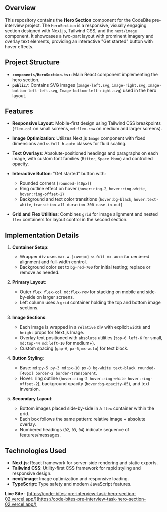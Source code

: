 ## Overview

This repository contains the **Hero Section** component for the CodeBite pre-interview project. The `HeroSection` is a responsive, visually engaging section designed with Next.js, Tailwind CSS, and the `next/image` component. It showcases a two-part layout with prominent imagery and overlay text elements, providing an interactive "Get started" button with hover effects.

## Project Structure

* **`components/HeroSection.tsx`**: Main React component implementing the hero section.
* **`public/`**: Contains SVG images (`Image-left.svg`, `image-right.svg`, `Image-bottom-left-left.svg`, `Image-bottom-left-right.svg`) used in the hero layout.

## Features

* **Responsive Layout**: Mobile-first design using Tailwind CSS breakpoints (`flex-col` on small screens, `md:flex-row` on medium and larger screens).
* **Image Optimization**: Utilizes Next.js `Image` component with fixed dimensions and `w-full h-auto` classes for fluid scaling.
* **Text Overlays**: Absolute-positioned headings and paragraphs on each image, with custom font families (`Bitter`, `Space Mono`) and controlled opacity.
* **Interactive Button**: "Get started" button with:

  * Rounded corners (`rounded-[40px]`)
  * Ring outline effect on hover (`hover:ring-2`, `hover:ring-white`, `hover:ring-offset-2`)
  * Background and text color transitions (`hover:bg-black`, `hover:text-white`, `transition-all duration-300 ease-in-out`)
* **Grid and Flex Utilities**: Combines `grid` for image alignment and nested `flex` containers for layout control in the second section.

## Implementation Details

1. **Container Setup**:

   * Wrapper `div` uses `max-w-[1490px] w-full mx-auto` for centered alignment and full-width control.
   * Background color set to `bg-red-700` for initial testing; replace or remove as needed.

2. **Primary Layout**:

   * Outer `flex flex-col md:flex-row` for stacking on mobile and side-by-side on larger screens.
   * Left column uses a `grid` container holding the top and bottom image sections.

3. **Image Sections**:

   * Each image is wrapped in a `relative` div with explicit `width` and `height` props for Next.js Image.
   * Overlay text positioned with `absolute` utilities (`top-6 left-6` for small, `md:top-44 md:left-10` for medium+).
   * Custom spacing (`gap-6`, `px-6`, `mx-auto`) for text block.

4. **Button Styling**:

   * Base: `md:py-5 py-3 md:px-10 px-8 bg-white text-black rounded-[40px] border-2 border-transparent`.
   * Hover: ring outline (`hover:ring-2 hover:ring-white hover:ring-offset-2`), background opacity (`hover:bg-opacity-85`), and text inversion.

5. **Secondary Layout**:

   * Bottom images placed side-by-side in a `flex` container within the grid.
   * Each box follows the same pattern: relative image + absolute overlay.
   * Numbered headings (`02`, `03`, `04`) indicate sequence of features/messages.

## Technologies Used

* **Next.js**: React framework for server-side rendering and static exports.
* **Tailwind CSS**: Utility-first CSS framework for rapid styling and responsive design.
* **next/image**: Image optimization and responsive loading.
* **TypeScript**: Type safety and modern JavaScript features.

**Live Site** : [https://code-bites-pre-interview-task-hero-section-02.vercel.app/](https://code-bites-pre-interview-task-hero-section-02.vercel.app/) 
